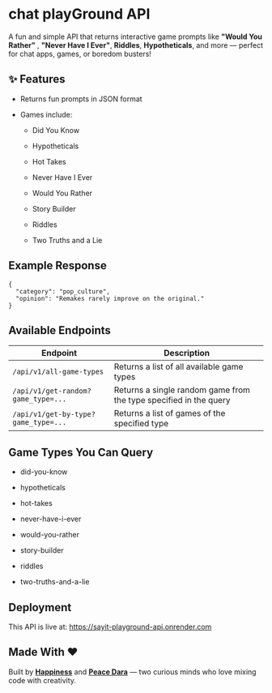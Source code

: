 # chat playGround API
A fun and simple API that returns interactive game prompts like **"Would You Rather"** , **"Never Have I Ever"**, **Riddles**, **Hypotheticals**, and more — perfect for chat apps, games, or boredom busters!

## ✨ Features
- Returns fun prompts in JSON format

- Games include:
  
  - Did You Know
  
  - Hypotheticals
  
  - Hot Takes
  
  - Never Have I Ever
  
  - Would You Rather
  
  - Story Builder
  
  - Riddles
  
  - Two Truths and a Lie

## Example Response 

```
{
  "category": "pop_culture",
  "opinion": "Remakes rarely improve on the original."
}
```

## Available Endpoints
| Endpoint           | Description                                                        |
| ------------------ | ------------------------------------------------------------------ |
| `/api/v1/all-game-types`       | Returns a list of all available game types                             |
| `/api/v1/get-random?game_type=...` | Returns a single random game from the type specified in the query  |
|`/api/v1/get-by-type?game_type=...` | Returns a list of games of the specified type                      |

## Game Types You Can Query

- did-you-know

- hypotheticals

- hot-takes

- never-have-i-ever

- would-you-rather

- story-builder

- riddles

- two-truths-and-a-lie

## Deployment
This API is live at:
https://sayit-playground-api.onrender.com

## Made With ❤️
Built by [**Happiness**]([https://your-link.com](https://github.com/uptowngirl757)) and [**Peace Dara**]([https://sisters-link.com](https://github.com/notjustsomesmalltowngirl)) — two curious minds who love mixing code with creativity.


